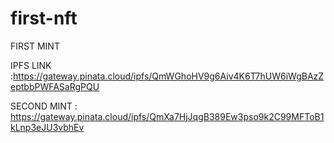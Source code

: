 # first-nft


  FIRST MINT
  
  
  
IPFS LINK :https://gateway.pinata.cloud/ipfs/QmWGhoHV9g6Aiv4K6T7hUW6iWgBAzZeptbbPWFASaRgPQU


SECOND MINT : https://gateway.pinata.cloud/ipfs/QmXa7HjJqgB389Ew3pso9k2C99MFToB1kLnp3eJU3vbhEv





